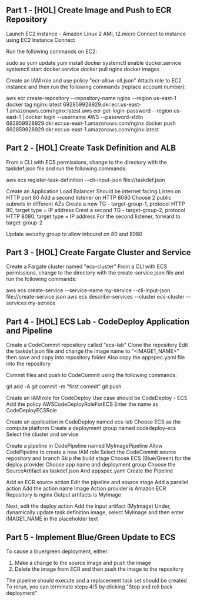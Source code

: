 ## Part 1 - [HOL] Create Image and Push to ECR Repository

Launch EC2 instance - Amazon Linux 2 AMI, t2.micro
Connect to instance using EC2 Instance Connect

Run the following commands on EC2:

sudo su
yum update
yum install docker
systemctl enable docker.service
systemctl start docker.service
docker pull nginx
docker images

Create an IAM role and use policy "ecr-allow-all.json"
Attach role to EC2 instance and then run the following commands (replace account number):

aws ecr create-repository --repository-name nginx --region us-east-1
docker tag nginx:latest 692859928929.dkr.ecr.us-east-1.amazonaws.com/nginx:latest
aws ecr get-login-password --region us-east-1 | docker login --username AWS --password-stdin 692859928929.dkr.ecr.us-east-1.amazonaws.com/nginx
docker push 692859928929.dkr.ecr.us-east-1.amazonaws.com/nginx:latest

## Part 2 - [HOL] Create Task Definition and ALB

From a CLI with ECS permissions, change to the directory with the taskdef.json file and run the following commands:

aws ecs register-task-definition --cli-input-json file://taskdef.json

Create an Application Load Balancer
Should be internet facing
Listen on HTTP port 80
Add a second listener on HTTP 8080
Choose 2 public subnets in different AZs
Create a new TG - target-group-1, protocol HTTP 80, target type = IP address
Creat a second TG - target-group-2, protocol HTTP 8080, target type = IP address
For the second listener, forward to target-group-2

Update security group to allow inbound on 80 and 8080

## Part 3 - [HOL] Create Fargate Cluster and Service

Create a Fargate cluster named "ecs-cluster"
From a CLI with ECS permissions, change to the directory with the create-service.json file and run the following commands:

aws ecs create-service --service-name my-service --cli-input-json file://create-service.json
aws ecs describe-services --cluster ecs-cluster --services my-service


## Part 4 - [HOL] ECS Lab - CodeDeploy Application and Pipeline

Create a CodeCommit repository called "ecs-lab"
Clone the repository
Edit the taskdef.json file and change the image name to "<IMAGE1_NAME>" then save and copy into repository folder
Also copy the appspec.yaml file into the repository

Commit files and push to CodeCommit using the following commands:

git add -A
git commit -m "first commit"
git push

Create an IAM role for CodeDeploy
Use case should be CodeDeploy - ECS
Add the policy AWSCodeDeployRoleForECS
Enter the name as CodeDeployECSRole

Create an application in CodeDeploy named ecs-lab
Choose ECS as the compute platform
Create a deployment group named codedeploy-ecs
Select the cluster and service

Create a pipeline in CodePipeline named MyImagePipeline
Allow CodePipeline to create a new IAM role
Select the CodeCommit source repository and branch
Skip the build stage
Choose ECS (Blue/Green) for the deploy provider
Choose app name and deployment group
Choose the SourceArtifact as taskdef.json
And appspec.yaml
Create the Pipeline

Add an ECR source action
Edit the pipeline and source stage
Add a parallel action
Add the action name Image
Action provider is Amazon ECR
Repository is nginx
Output artifacts is MyImage

Next, edit the deploy action
Add the input artifact (MyImage)
Under, dynamically update task definition image, select MyImage and then enter IMAGE1_NAME in the placeholder text

## Part 5 - Implement Blue/Green Update to ECS

To cause a blue/green deployment, either:

1) Make a change to the source image and push the image
2) Delete the image from ECR and then push the image to the repository

The pipeline should execute and a replacement task set should be created
To rerun, you can terminate steps 4/5 by clicking "Stop and roll back deployment"




